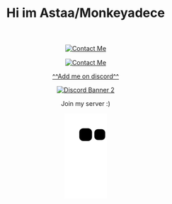 <h1 align="center">Hi im Astaa/Monkeyadece</h1>
<p align="center">
  <a href="https://discord.gg/steel">
</a>
<br />
  <br />
  <a href="https://discord.com/users/376883512671993857">
  <img align="center" alt="Contact Me" src="https://lanyard-profile-readme.vercel.app/api/376883512671993857"/>
  <p align="center">
  <p align="center">
  <img align="center" alt="Contact Me" src="https://discord.c99.nl/widget/theme-3/376883512671993857.png"/>
      <p align="center">
  ^^Add me on discord^^
<p align="center">
<a href="https://discord.gg/steel">
  <img src="https://discordapp.com/api/guilds/1065719489536204820/widget.png?style=banner2" alt="Discord Banner 2"/>
</a>
  <p align="center">
Join my server :)

<!--- Snake Graph --->
<p align="center">
<img src="https://github.com/amrit6969/amrit6969/raw/output/github-contribution-grid-snake.svg" alt="snake" style="max-width: 100%;">
